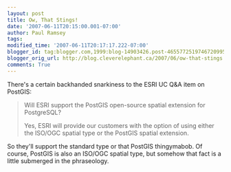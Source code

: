 ```yaml
---
layout: post
title: Ow, That Stings!
date: '2007-06-11T20:15:00.001-07:00'
author: Paul Ramsey
tags: 
modified_time: '2007-06-11T20:17:17.222-07:00'
blogger_id: tag:blogger.com,1999:blog-14903426.post-4655772519746720995
blogger_orig_url: http://blog.cleverelephant.ca/2007/06/ow-that-stings.html
comments: True
---
```


There's a certain backhanded snarkiness to the ESRI UC Q&amp;A item on PostGIS:

> Will ESRI support the PostGIS open-source spatial extension for PostgreSQL?
>
> Yes, ESRI will provide our customers with the option of using either the ISO/OGC spatial type or the PostGIS spatial extension.

So they'll support the standard type or that PostGIS thingymabob. Of course, PostGIS is also an ISO/OGC spatial type, but somehow that fact is a little submerged in the phraseology.